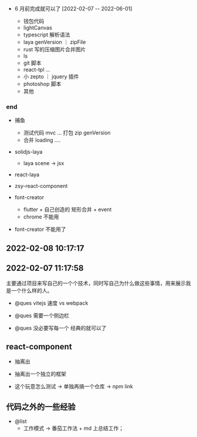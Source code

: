 - 6 月前完成就可以了 [2022-02-07 -- 2022-06-01]

  - 钱包代码
  - lightCanvas
  - typescript 解析语法
  - laya genVersion ｜ zipFile
  - rust 写的压缩图片合并图片
  - ls
  - git 脚本
  - react-tpl ...
  - 小 zepto ｜ jquery 插件
  - photoshop 脚本
  - 其他

### end

- 捕鱼

  - 测试代码 mvc ... 打包 zip genVersion
  - 合并 loading ....

- solidjs-laya

  - laya scene -> jsx

- react-laya

- zsy-react-component

- font-creator
  - flutter + 自己创造的 矩形合并 + event
  - chrome 不能用
- font-creator 不能用了

## 2022-02-08 10:17:17

## 2022-02-07 11:17:58

主要通过项目来写自己的一个个技术，同时写自己为什么做这些事情，用来展示我是一个什么样的人。

- @ques vitejs 速度 vs webpack

- @ques 需要一个侧边栏

- @ques 没必要写每一个 经典的就可以了

## react-component

- 抽离出

- 抽离出一个独立的框架

- 这个玩意怎么测试 -> 单独再搞一个仓库 -> npm link

## 代码之外的一些经验

- @list
  - 工作模式 -> 番茄工作法 + md 上总结工作；

